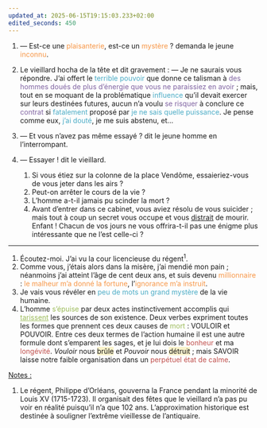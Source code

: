 ```yaml
---
updated_at: 2025-06-15T19:15:03.233+02:00
edited_seconds: 450
---
```

1. — Est-ce une <font color="#f79646">plaisanterie</font>, est-ce un <font color="#f79646">mystère</font> ? demanda le jeune <font color="#f79646">inconnu</font>. 
2. Le vieillard hocha de la tête et dit gravement : — Je ne saurais vous répondre. J’ai offert le <font color="#4bacc6">terrible pouvoir</font> que donne ce talisman à <font color="#8064a2">des hommes doués de plus d’énergie que vous ne paraissiez en avoir</font> ; mais, tout en se moquant de la problématique <font color="#4bacc6">influence</font> qu’il devait exercer sur leurs destinées futures, aucun n’a voulu <font color="#8064a2">se risquer</font> à conclure ce <font color="#8064a2">contrat</font> si <font color="#4bacc6">fatalement</font> proposé par <font color="#4bacc6">je ne sais quelle puissance</font>. Je pense comme eux, <font color="#4bacc6">j’ai douté</font>, je me suis abstenu, et… 

3. — Et vous n’avez pas même essayé ? dit le jeune homme en l’interrompant. 

4. — Essayer ! dit le vieillard. 
	1. Si vous étiez sur la colonne de la place Vendôme, essaieriez-vous de vous jeter dans les airs ? 
	2. Peut-on arrêter le cours de la vie ? 
	3. L’homme a-t-il jamais pu scinder la mort ? 
	4. Avant d’entrer dans ce cabinet, vous aviez résolu de vous suicider ; mais tout à coup un secret vous occupe et vous <u>distrait</u> de mourir. Enfant ! Chacun de vos jours ne vous offrira-t-il pas une énigme plus intéressante que ne l’est celle-ci ? 

- - -

1. Écoutez-moi. J’ai vu la cour licencieuse du régent<sup>1</sup>.
2. Comme vous, j’étais alors dans la misère, j’ai mendié mon pain ; néanmoins j’ai atteint l’âge de cent deux ans, et suis devenu <font color="#f79646">millionnaire</font> : <font color="#f79646">le malheur m’a donné la fortune</font>, l’<font color="#f79646">ignorance m’a instruit</font>. 
3. Je vais vous révéler en <font color="#4bacc6">peu de mots un grand mystère</font> de la vie humaine. 
4. L’homme <font color="#9bbb59">s’épuise</font> par deux actes instinctivement accomplis qui <font color="#9bbb59"><u>tarissent</u></font> les sources de son existence. Deux verbes expriment toutes les formes que prennent ces deux causes de <font color="#9bbb59">mort</font> : VOULOIR et POUVOIR. Entre ces deux termes de l’action humaine il est une autre formule dont s’emparent les sages, et je lui dois le <font color="#c0504d">bonheur</font> et ma <font color="#c0504d">longévité</font>. *Vouloir* nous <span style="background:rgba(240, 200, 0, 0.2)">brûle</span> et *Pouvoir* nous <span style="background:rgba(240, 200, 0, 0.2)">détruit</span> ; mais SAVOIR laisse notre faible organisation dans un <font color="#c0504d">perpétuel état de calme</font>. 


<u>Notes :</u>
1. Le régent, Philippe d’Orléans, gouverna la France pendant la minorité de Louis XV (1715-1723). Il organisait des fêtes que le vieillard n’a pas pu voir en réalité puisqu’il n’a que 102 ans. L’approximation historique est destinée à souligner l’extrême vieillesse de l’antiquaire.